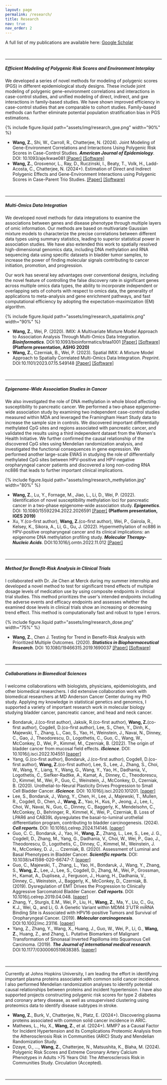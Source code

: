 ```yaml
---
layout: page
permalink: /research/
title: Research
nav: true
nav_order: 2
---
```

  
  <div class="publications" markdown="1">
  <p>A full list of my publications are available here: <a href="https://scholar.google.com/citations?user=n6MtCyUAAAAJ&hl=en&oi=ao" target="_blank">Google Scholar</a> </p>
  
&nbsp;

---
#####  __Efficient Modeling of Polygenic Risk Scores and Environment Interplay__

We developed a series of novel methods for modeling of polygenic scores (PGS) in different epidemiological study designs. These include joint modeling of polygenic gene-environment correlations and interactions in case-control studies, and unified modeling of direct, indirect, and gxe interactions in family-based studies. We have shown improved efficiency in case-control studies that are comparable to cohort studies. Family-based methods can further eliminate potential population stratification bias in PGS estimations.

{% include figure.liquid path="assets/img/research_gxe.png" width="90%" %}


- __Wang, Z.__, Shi, W., Carroll, R., Chatterjee, N. (2024). Joint Modeling of Gene-Environment Correlations and Interactions Using Polygenic Risk Scores in Case-Control Studies. *__American Journal of Epidemiology__*. DOI: 10.1093/aje/kwae081
[[Paper]](https://doi.org/10.1093/aje/kwae081) 
[[Software]](https://github.com/ziqiaow/RetroGE)  
- __Wang, Z.__, Grosvenor, L., Ray, D., Ruczinski, I., Beaty, T., Volk, H., Ladd-Acosta, C., Chatterjee, N. (2024+). Estimation of Direct and Indirect Polygenic Effects and Gene-Environment Interactions using Polygenic Scores in Case-Parent Trio Studies.
[[Paper]]() 
[[Software]](https://github.com/ziqiaow/PGS-TRI)  

&nbsp;



---

##### __Multi-Omics Data Integration__
We developed novel methods for data integrations to examine the associations between genes and disease phenotype through multiple layers of omic information. Our methods are based on multivariate Gaussian mixture models to characterize the precise correlations between different data types using summary statistics, leading to superior statistical power in association studies. We have also extended this work to spatially resolved high-dimensional genomics data, including DNA methylation and RNA sequencing data using specific datasets in bladder tumor samples, to increase the power of finding molecular signals contributing to cancer initiation, promotion, and progression. 

Our work has several key advantages over conventional designs, including the novel feature of controlling the false discovery rate in significant genes across multiple omics data types, the ability to incorporate independent or overlapping sets of cohorts with respect to omics data, the generality of applications to meta-analysis and gene enrichment pathways, and fast computational efficiency by adopting the expectation-maximization (EM) algorithm.

{% include figure.liquid path="assets/img/research_spatialimix.png" width="90%" %}



-	__Wang, Z.__, Wei, P. (2020). IMIX: A Multivariate Mixture Model Approach to Association Analysis Through Multi-Omics Data Integration. *__Bioinformatics__*.
 DOI:10.1093/bioinformatics/btaa1001
[[Paper]](https://doi.org/10.1093/bioinformatics/btaa1001)
[[Software]](https://github.com/ziqiaow/IMIX)
__(Platform presentation, ASHG 2020)__
-	__Wang, Z.__, Czerniak, B., Wei, P. (2023). Spatial IMIX: A Mixture Model Approach to Spatially Correlated Multi-Omics Data Integration. *Preprint*. DOI:10.1101/2023.07.15.549148
[[Paper]](https://www.biorxiv.org/content/10.1101/2023.07.15.549148v1)
[[Software]](https://github.com/ziqiaow/spatialimix)



&nbsp;


---

##### __Epigenome-Wide Association Studies in Cancer__
We also investigated the role of DNA methylation in whole blood affecting susceptibility to pancreatic cancer. We performed a two-phase epigenome-wide association study by examining two independent case-control studies measured within MDA and leveraged the Framingham Heart Study data to increase the sample size in controls. We discovered important differentially methylated CpG sites and regions associated with pancreatic cancer, and validated the results using a third independent dataset from the Women's Health Initiative. We further confirmed the causal relationship of the discovered CpG sites using Mendelian randomization analysis, and investigated the functional consequences in gene expression. We performed another large-scale EWAS in studying the role of differentially methylated CpG sites between HPV-positive and HPV-negative oropharyngeal cancer patients and discovered a long non-coding RNA nc886 that leads to further important clinical implications.

{% include figure.liquid path="assets/img/research_methylation.jpg" width="80%" %}


-	__Wang, Z.__, Lu, Y., Fornage, M., Jiao, L., Li, D., Wei, P. (2022). Identification of novel susceptibility methylation loci for pancreatic cancer in a two-phase epigenome-wide association study. *__Epigenetics__*. DOI: 10.1080/15592294.2022.2026591
[[Paper]](https://doi.org/10.1080/15592294.2022.2026591)
__(Platform presentation, IGES 2019)__
-	Xu, Y.(co-first author), __Wang, Z.__(co-first author), Wei, P., Gairola, R., Kelsey, K., Sikora, A., Li, G., Gu, J. (2022). Hypermethylation of nc886 in HPV-positive oropharyngeal cancer and its clinical implications: an epigenome DNA methylation profiling study. *__Molecular Therapy-Nucleic Acids__*. DOI:10.1016/j.omtn.2022.11.012
[[Paper]](https://doi.org/10.1016/j.omtn.2022.11.012)


&nbsp;


---




##### __Method for Benefit-Risk Analysis in Clinical Trials__
I collaborated with Dr. Jie Chen at Merck during my summer internship and developed a novel method to test for significant trend effects of multiple dosage levels of medication use by using composite endpoints in clinical trial studies. This method prioritizes the user's intended endpoints including the adverse events and efficacy endpoints and assesses whether the examined dose levels in clinical trials show an increasing or decreasing trend effect. This method is computationally fast and robust to type I errors.

{% include figure.liquid path="assets/img/research_dose.png" width="75%" %}


-	__Wang, Z.__, Chen J. Testing for Trend in Benefit-Risk Analysis with Prioritized Multiple Outcomes. (2020). *__Statistics in Biopharmaceutical Research__*. DOI: 10.1080/19466315.2019.1690037
[[Paper]](https://www.tandfonline.com/doi/full/10.1080/19466315.2019.1690037)
[[Software]](https://github.com/ziqiaow/MvTrend)



&nbsp;



---



##### __Collaborations in Biomedical Sciences__

I welcome collaborations with biologists, physicians, epidemiologists, and other biomedical researchers. I did extensive collaboration work with biomedical researchers at MD Anderson Cancer Center during my PhD study. Applying my knowledge in statistical genetics and genomics, I supported a variety of important research work in molecular biology studying bladder cancer, pancreatic cancer, and head and neck cancer. 

-	Bondaruk, J.(co-first author), Jaksik, R.(co-first author), __Wang, Z.__(co-first author), Cogdell, D.(co-first author), Lee, S., Chen, Y., Dinh, K., Majewski, T., Zhang, L., Cao, S., Yao, H., Weinstein, J., Navai, N., Dinney, C., Gao, J., Theodorescu, D., Logothetis, C., Guo, C., Wang, W., McConkey, D., Wei, P., Kimmel, M., Czerniak, B. (2022). The origin of bladder cancer from mucosal field effects. *__iScience__*.  DOI: 10.1016/j.isci.2022.104551
[[paper]](https://www.cell.com/iscience/fulltext/S2589-0042(22)00823-9)
-	Yang, G.(co-first author), Bondaruk, J.(co-first author), Cogdell, D.(co-first author), __Wang, Z.__(co-first author), Lee, S., Lee, J., Zhang, S., Choi, W., Wang, Y., Liang, Y., Wang, G., Wang, Y., Yao, H., Dadhania, V., Logothetis, C., Siefker-Radtke, A., Kamat, A., Dinney, C., Theodorescu, D., Kimmel, M., Wei, P., Guo, C., Weinstein, J., McConkey, D., Czerniak, B. (2020). Urothelial-to-Neural Plasticity Drives Progression to Small Cell Bladder Cancer. *__iScience__*. DOI: 10.1016/j.isci.2020.101201. [[paper]](https://www.cell.com/iscience/fulltext/S2589-0042(20)30386-2)
-	Lee, S., Bondaruk, J., Wang, Y., Chen, H., Lee, J., Majewski, T., Mullen, R., Cogdell, D., Chen, J., __Wang, Z.__, Yao, H., Kus, P., Jeong, J., Lee, I., Choi, W., Navai, N., Guo, C., Dinney, C., Baggerly, K., Mendelsohn, C., McConkey, D., Behringer, R., Kimmel, K., Wei, P., Czerniak, B. Loss of LPAR6 and CAB39L dysregulates the basal-to-luminal urothelial differentiation program, contributing to bladder carcinogenesis. (2024). *__Cell reports__*. DOI: 10.1016/j.celrep.2024.114146.
[[paper]](https://www.cell.com/cell-reports/fulltext/S2211-1247(24)00474-1)
-	Guo, C. C., Bondaruk, J., Yao, H., __Wang, Z.__, Zhang, L., Lee, S., Lee, J. G., Cogdell, D., Zhang, M., Yang, G., Dadhania, V., Choi, W., Wei, P., Gao, J., Theodorescu, D., Logothetis, C., Dinney, C., Kimmel, M., Weinstein, J. N., McConkey, D. J., … Czerniak, B. (2020). Assessment of Luminal and Basal Phenotypes in Bladder Cancer. *__Scientific reports__*. DOI: 10.1038/s41598-020-66747-7. [[paper]](https://www.nature.com/articles/s41598-020-66747-7)
-	Guo, C., Majewski, T., Zhang, L., Yao, H., Bondaruk, J., Wang, Y., Zhang, S., __Wang, Z.__, Lee, J., Lee, S., Cogdell, D., Zhang, M., Wei, P., Grossman, H., Kamat, A., Duplisea, J., Ferguson, J., Huang, H., Dadhania, V., Dinney, C., Weinstein, J., Baggerly, K., McConkey, D., Czerniak, B. (2019). Dysregulation of EMT Drives the Progression to Clinically Aggressive Sarcomatoid Bladder Cancer. *__Cell reports__*. DOI: 10.1016/j.celrep.2019.04.048. [[paper]](https://www.cell.com/cell-reports/fulltext/S2211-1247(19)30521-2)
-	Zhang, Y., Sturgis, E.M., Wei, P., Liu, H., __Wang, Z.__, Ma, Y., Liu, C., Gu, K.J., Wei, Q., and Li, G. A Genetic Variant within MDM4 3'UTR miRNA Binding Site is Associated with HPV16-positive Tumors and Survival of Oropharyngeal Cancer. (2019). *__Molecular carcinogenesis__*. DOI:10.1002/mc.23116. [[paper]](https://onlinelibrary.wiley.com/doi/abs/10.1002/mc.23116)
-	Yang, Z., Zhang, Y., Wang, X., Huang, J., Guo, W., Wei, P., Li, G., __Wang, Z.__, Huang, Z., and Zhang, L.  Putative Biomarkers of Malignant Transformation of Sinonasal Inverted Papilloma into Squamous Cell Carcinoma. (2019). *__The Journal of international medical research__*. DOI:10.1177/0300060519838385. [[paper]](https://journals.sagepub.com/doi/full/10.1177/0300060519838385)
    


&nbsp;


---

Currently at Johns Hopkins University, I am leading the effort in identifying important plasma proteins associated with common solid cancer incidence. I also performed Mendelian randomization analyses to identify potential causal relationships between proteins and incident hypertension. I have also supported projects constructing polygenic risk scores for type 2 diabetes and coronary artery disease, as well as unsupervised clustering using proteomics data to identify disease subtypes in stroke.

- __Wang, Z.__, Burk, V., Chatterjee, N., Platz, E. (2024+). Discovering plasma proteins associated with common solid cancer incidence in ARIC.
- Mathews, L., Hu, X., __Wang, Z.__, et al. (2024+). MMP7 as a Causal Factor for Incident Hypertension and its Complications Proteomic Analysis from the Atherosclerosis Risk in Communities (ARIC) Study and Mendelian Randomization Study. 
- Dzaye, O., ..., __Wang, Z.__, Chatterjee, N., Matsushita, K., Blaha, M. (2024). Polygenic Risk Scores and Extreme Coronary Artery Calcium Phenotypes in Adults >75 Years Old: The Atherosclerosis Risk in Communities Study. Circulation (Accepted).


&nbsp;


---
